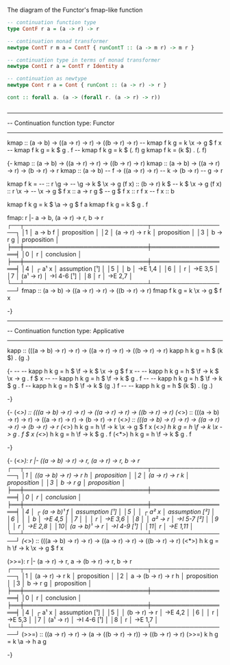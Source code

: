 The diagram of the Functor's fmap-like function

```hs
-- continuation function type
type ContF r a = (a -> r) -> r

-- continuation monad transformer
newtype ContT r m a = ContT { runContT :: (a -> m r) -> m r }

-- continuation type in terms of monad transformer
newtype ContI r a = ContT r Identity a

-- continuation as newtype
newtype Cont r a = Cont { runCont :: (a -> r) -> r }

cont :: forall a. (a -> (forall r. (a -> r) -> r))

```


```js

```




-- ----------------------------------------------------------------------------
-- Continuation function type: Functor
-- ----------------------------------------------------------------------------
kmap :: (a -> b) -> ((a -> r) -> r) -> ((b -> r) -> r)
-- kmap f k g = k \x -> g $ f x
-- kmap f k g = k $ g . f
-- kmap f k g = k $ (. f) g
kmap f k = (k $) . (. f)

{-
kmap :: (a -> b) -> ((a -> r) -> r) -> ((b -> r) -> r)
kmap :: (a -> b) -> ((a -> r) -> r) -> (b -> r) -> r
kmap :: (a -> b)           -- f
     -> ((a -> r) -> r)    -- k
     -> (b -> r)           -- g
     -> r

kmap f k =                 --                         :: r
    \g ->                  -- \g -> k $ \x -> g (f x) :: (b -> r)
      k $                  --       k $ \x -> g (f x) :: r
        \x ->              --           \x -> g $ f x :: a -> r
          g $              --                 g $ f x :: r
            f x            --                     f x :: b

kmap f k g = k $ \a -> g $ f a
kmap f k g = k $ g . f



fmap: r |- a -> b, (a -> r) -> r, b -> r
┌──┬─────────────────────────────┬──────────────────┐
│1 │ a -> b                    f │ proposition      │
│2 │ (a -> r) -> r             k │ proposition      │
│3 │ b -> r                    g │ proposition      │
╞══╪═════════════════════════════╪══════════════════╡
│0 │ r                           │ conclusion       │
╞══╪═════════════════════════════╪══════════════════╡
│4 │ ┌ a¹                      x │ assumption [¹]   │
│5 │ │ b                         │ ->E 1,4          │
│6 │ │ r                         │ ->E 3,5          │
│7 │ (a¹ -> r)                   │ ->I 4-6    [¹]   │
│8 │ r                           │ ->E 2,7          │
└──┴─────────────────────────────┴──────────────────┘
fmap :: (a -> b) -> ((a -> r) -> r) -> ((b -> r) -> r)
fmap f k g = k \x -> g $ f x

-}

-- ----------------------------------------------------------------------------
-- Continuation function type: Applicative
-- ----------------------------------------------------------------------------
kapp :: (((a -> b) -> r) -> r) -> ((a -> r) -> r) -> ((b -> r) -> r)
kapp h k g = h $ (k $) . (g .)


{- 
-- -- kapp h k g = h $ \f -> k $ \x -> g $ f x
-- -- kapp h k g = h $ \f -> k $ \x -> g . f $ x
-- -- kapp h k g = h $ \f -> k $ g . f
-- -- kapp h k g = h $ \f -> k $ g . f
--    kapp h k g = h $ \f -> k $ (g .) f
-- -- kapp h k g = h $ (k $) . (g .)

-}





{-
(<*>) :: (((a -> b) -> r) -> r) -> ((a -> r) -> r) -> ((b -> r) -> r)
(<*>) :: (((a -> b) -> r) -> r) -> ((a -> r) -> r) -> (b -> r) -> r
(<*>) :: (((a -> b) -> r) -> r)
      -> ((a -> r) -> r)
      -> (b -> r)
      -> r
(<*>) h k g = h \f -> k \x -> g $ f x
(<*>) h k g = h \f -> k \x -> g . f $ x
(<*>) h k g = h \f -> k $ g . f
(<*>) h k g = h \f -> k $ g . f


-}



{-
(<*>): r |- ((a -> b) -> r) -> r, (a -> r) -> r, b -> r
┌──┬─────────────────────────────┬──────────────────┐
│1 │ ((a -> b) -> r) -> r      h │ proposition      │
│2 │ (a -> r) -> r             k │ proposition      │
│3 │ b -> r                    g │ proposition      │
╞══╪═════════════════════════════╪══════════════════╡
│0 │ r                           │ conclusion       │
╞══╪═════════════════════════════╪══════════════════╡
│4 │ ┌ (a -> b)¹               f │ assumption [¹]   │
│5 │ │ ┌ a²                    x │ assumption   [²] │
│6 │ │ │ b                       │ ->E 4,5          │
│7 │ │ │ r                       │ ->E 3,6          │
│8 │ │ a² -> r                   │ ->I 5-7      [²] │
│9 │ │ r                         │ ->E 2,8          │
│10│ (a -> b)¹ -> r              │ ->I 4-9    [¹]   │
│11│ r                           │ ->E 1,11         │
└──┴─────────────────────────────┴──────────────────┘
(<*>) :: (((a -> b) -> r) -> r) -> ((a -> r) -> r) -> ((b -> r) -> r)
(<*>) h k g = h \f -> k \x -> g $ f x



(>>=): r |- (a -> r) -> r, a -> (b -> r) -> r, b -> r
┌──┬─────────────────────────────┬──────────────────┐
│1 │ (a -> r) -> r             k │ proposition      │
│2 │ a -> (b -> r) -> r        h │ proposition      │
│3 │ b -> r                    g │ proposition      │
╞══╪═════════════════════════════╪══════════════════╡
│0 │ r                           │ conclusion       │
╞══╪═════════════════════════════╪══════════════════╡
│4 │ ┌ a¹                      x │ assumption [¹]   │
│5 │ │ (b -> r) -> r             │ ->E 4,2          │
│6 │ │ r                         │ ->E 5,3          │
│7 │ (a¹ -> r)                   │ ->I 4-6    [¹]   │
│8 │ r                           │ ->E 1,7          │
└──┴─────────────────────────────┴──────────────────┘
(>>=) :: ((a -> r) -> r) -> (a -> ((b -> r) -> r)) -> ((b -> r) -> r)
(>>=) k h g = k \a -> h a g

-}
